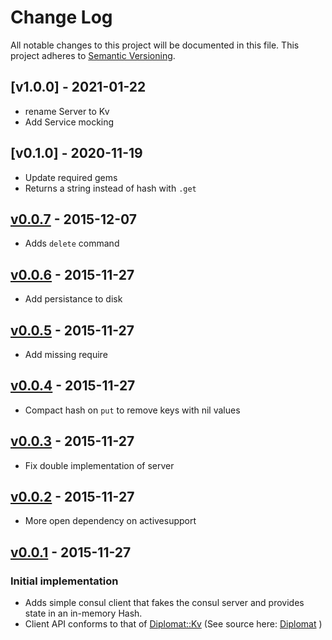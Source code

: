 # Change Log
All notable changes to this project will be documented in this file.
This project adheres to [Semantic Versioning](http://semver.org/).

## [v1.0.0] - 2021-01-22
- rename Server to Kv
- Add Service mocking

## [v0.1.0] - 2020-11-19
- Update required gems
- Returns a string instead of hash with `.get`

## [v0.0.7] - 2015-12-07
- Adds `delete` command

## [v0.0.6] - 2015-11-27
- Add persistance to disk

## [v0.0.5] - 2015-11-27
- Add missing require

## [v0.0.4] - 2015-11-27
- Compact hash on `put` to remove keys with nil values

## [v0.0.3] - 2015-11-27
- Fix double implementation of server

## [v0.0.2] - 2015-11-27
- More open dependency on activesupport

## [v0.0.1] - 2015-11-27
### Initial implementation
- Adds simple consul client that fakes the consul server and provides state in an in-memory Hash.
- Client API conforms to that of [Diplomat::Kv](http://www.rubydoc.info/github/WeAreFarmGeek/diplomat/Diplomat/Kv) (See source here: [Diplomat](https://github.com/WeAreFarmGeek/diplomat) )

[unreleased]: https://github.com/redbooth/fake_consul/compare/v0.0.7...HEAD
[v0.0.7]: https://github.com/redbooth/fake_consul/tree/v0.0.7
[v0.0.6]: https://github.com/redbooth/fake_consul/tree/v0.0.6
[v0.0.5]: https://github.com/redbooth/fake_consul/tree/v0.0.5
[v0.0.4]: https://github.com/redbooth/fake_consul/tree/v0.0.4
[v0.0.3]: https://github.com/redbooth/fake_consul/tree/v0.0.3
[v0.0.2]: https://github.com/redbooth/fake_consul/tree/v0.0.2
[v0.0.1]: https://github.com/redbooth/fake_consul/tree/v0.0.1
